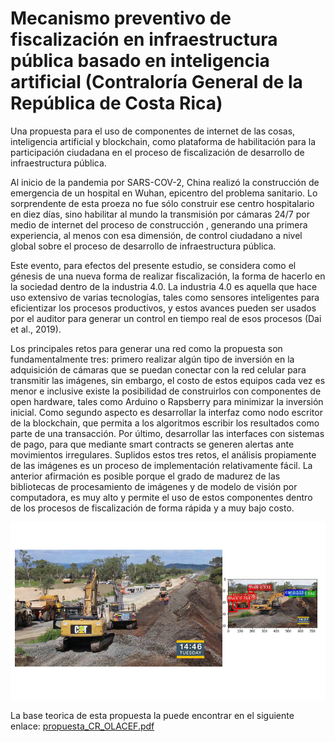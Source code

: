 
# Mecanismo preventivo de fiscalización en infraestructura pública basado en inteligencia artificial (Contraloría General de la República de Costa Rica)


Una propuesta para el uso de componentes de internet de las cosas, inteligencia artificial y blockchain, como plataforma de habilitación para la participación ciudadana en el proceso de fiscalización de desarrollo de infraestructura pública. 

Al inicio de la pandemia por SARS-COV-2, China realizó la construcción de emergencia de un hospital en Wuhan, epicentro del problema sanitario. Lo sorprendente de esta proeza no fue sólo construir ese centro hospitalario en diez días, sino habilitar al mundo la transmisión por cámaras 24/7 por medio de internet del proceso de construcción , generando una primera experiencia, al menos con esa dimensión, de control ciudadano a nivel global sobre el proceso de desarrollo de infraestructura pública.

Este evento, para efectos del presente estudio, se considera como el génesis de una nueva forma de realizar fiscalización, la forma de hacerlo en la sociedad dentro de la industria 4.0. La industria 4.0 es aquella que hace uso extensivo de varias tecnologías, tales como sensores inteligentes para eficientizar los procesos productivos, y estos avances pueden ser usados por el auditor para generar un control en tiempo real de esos procesos (Dai et al., 2019).

Los principales retos para generar una red como la propuesta son fundamentalmente tres: primero realizar algún tipo de inversión en la adquisición de cámaras que se puedan conectar con la red celular para transmitir las imágenes, sin embargo, el costo de estos equipos cada vez es menor e inclusive existe la posibilidad de construirlos con componentes de open hardware, tales como Arduino o Rapsberry para minimizar la inversión inicial. Como segundo aspecto es desarrollar la interfaz como nodo escritor de la blockchain, que permita a los algoritmos escribir los resultados como parte de una transacción. Por último, desarrollar las interfaces con sistemas de pago, para que mediante smart contracts se generen alertas ante movimientos irregulares. Suplidos estos tres retos, el análisis propiamente de las imágenes es un proceso de implementación relativamente fácil. La anterior afirmación es posible porque el grado de madurez de las bibliotecas de procesamiento de imágenes y de modelo de visión por computadora, es muy alto y permite el uso de estos componentes dentro de los procesos de fiscalización de forma rápida y a muy bajo costo.

![](difir.gif)

La base teorica de esta propuesta la puede encontrar en el siguiente enlace:
[propuesta_CR_OLACEF.pdf](https://github.com/cgrcr/DIFIR_publico/files/10094855/propuesta_CR_OLACEF.pdf)
